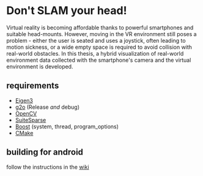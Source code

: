 # Don't SLAM your head!
Virtual reality is becoming affordable thanks to powerful smartphones and
suitable head-mounts. However, moving in the VR environment still poses a
problem - either the user is seated and uses a joystick, often leading to motion
sickness, or a wide empty space is required to avoid collision with real-world
obstacles. In this thesis, a hybrid visualization of real-world environment data
collected with the smartphone's camera and the virtual environment is developed.

## requirements
- [Eigen3](http://eigen.tuxfamily.org/)
- [g2o](https://github.com/RainerKuemmerle/g2o) (Release *and* debug)
- [OpenCV](http://opencv.org/)
- [SuiteSparse](http://faculty.cse.tamu.edu/davis/suitesparse.html)
- [Boost](http://www.boost.org/) (system, thread, program_options)
- [CMake](http://www.cmake.org/)

## building for android
follow the instructions in the [wiki](https://github.com/mmbuw/dont-slam-your-head/wiki/android#building-lsd-slam-for-android)
